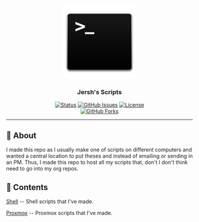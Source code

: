 <p align="center">
  <a href="" rel="noopener">
 <img width=200px height=200px src=".asssets/terminal.png" alt="Project logo"></a>
</p>

<h3 align="center"> Jersh's Scripts </h3>

<div align="center">

[![Status](https://img.shields.io/badge/status-active-success.svg)]()
[![GitHub Issues](https://img.shields.io/github/issues/coloredbytes/jershs-scripts.svg)](https://github.com/coloredbytes/stream-dock/issues)
[![License](https://img.shields.io/badge/license-MIT-blue.svg)](/LICENSE) <br>
[![GitHub Forks](https://img.shields.io/github/forks/coloredbytes/jershs-scripts)](https://github.com/coloredbytes/jershs-scripts/fork)


</div>

---

## 🧐 About <a name = "about"></a>

I made this repo as I usually make one of scripts on different computers and wanted a central location to put theses and instead of emailing or sending in an PM. Thus, I made this repo to host all my scripts that, don't I don't think need to go into my org repos.

## :link:  Contents

[Shell](/shell/) -- Shell scripts that I've made.

[Proxmox](/proxmox/) -- Proxmox scripts that I've made.
